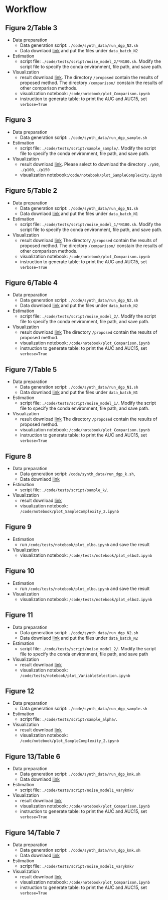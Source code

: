 # Workflow


## Figure 2/Table 3
* Data preparation
  * Data generation script: `./code/synth_data/run_dgp_N2.sh`
  * Data downlaod [link](https://drive.google.com/drive/folders/1V-UalL77ybJZ8yq7mzkb1o1EeVDLR5Mw?usp=share_link)
  and put the files under `data_batch_N2`
* Estimation 
  * script file: `./code/tests/script/noise_model_2/*N100.sh`.
  Modify the script file to specify the conda environment, file path, and save path.
* Visualization
  * result download [link](https://drive.google.com/drive/folders/1praDtxiYMUVCNnnp30SG3JE5REIVCz7d?usp=sharing). The directory `/proposed` contain the results of proposed method. The directory `/comparison/` constain the results of other comparison methods. 
  * visualization notebook: `/code/notebook/plot_Comparison.ipynb`
  * instruction to generate table:
  to print the AUC and AUC15, set `verbose=True`

## Figure 3
- Data preparation
  - Data generation script: `./code/synth_data/run_dgp_sample.sh`
- Estimation 
  - script file: `./code/tests/script/sample_sample/`.
  Modify the script file to specify the conda environment, file path, and save path.
- Visualization
  - result download [link](https://drive.google.com/drive/folders/1bWxoFzd9dAZn1x7VEulELsUIbO6cAEfk?usp=sharing). Please select to download the directory `./p50`, `./p100`, `./p150` 
  - visualization notebook:`/code/notebook/plot_SampleComplexity.ipynb`

## Figure 5/Table 2
- Data preparation
  - Data generation script: `./code/synth_data/run_dgp_N1.sh`
  - Data downlaod [link](https://drive.google.com/drive/folders/1mTZW2goCCgp7ULKmd4QIxkv95maehpSI?usp=share_link)
  and put the files under `data_batch_N1`
- Estimation 
  - script file: `./code/tests/script/noise_model_1/*N100.sh`.
  Modify the script file to specify the conda environment, file path, and save path.
- Visualization
  - result download [link](https://drive.google.com/drive/folders/1jE8L4OWDd2qURhMALCo9tjrnWQbIWP8u?usp=sharing)
  The directory `/proposed` contain the results of proposed method. The directory `/comparison/` constain the results of other comparison methods. 
  - visualization notebook: `/code/notebook/plot_Comparison.ipynb`
  - instruction to generate table:
  to print the AUC and AUC15, set `verbose=True`

## Figure 6/Table 4
- Data preparation
  - Data generation script: `./code/synth_data/run_dgp_N2.sh`
  - Data downlaod [link](https://drive.google.com/drive/folders/1V-UalL77ybJZ8yq7mzkb1o1EeVDLR5Mw?usp=share_link)
  and put the files under `data_batch_N2`
- Estimation 
  - script file: `./code/tests/script/noise_model_2/`.
  Modify the script file to specify the conda environment, file path, and save path.
- Visualization
  - result download [link](https://drive.google.com/drive/folders/1V-UalL77ybJZ8yq7mzkb1o1EeVDLR5Mw?usp=share_link)
  The directory `/proposed` contain the results of proposed method. 
  - visualization notebook: `/code/notebook/plot_Comparison.ipynb`
  - instruction to generate table:
  to print the AUC and AUC15, set `verbose=True`

## Figure 7/Table 5
- Data preparation
  - Data generation script: `./code/synth_data/run_dgp_N1.sh`
  - Data downlaod [link](https://drive.google.com/drive/folders/1mTZW2goCCgp7ULKmd4QIxkv95maehpSI?usp=share_link)
  and put the files under `data_batch_N1`
- Estimation 
  - script file: `./code/tests/script/noise_model_1/`.
  Modify the script file to specify the conda environment, file path, and save path.
- Visualization
  - result download [link](https://drive.google.com/drive/folders/1jE8L4OWDd2qURhMALCo9tjrnWQbIWP8u?usp=sharing)
  The directory `/proposed` contain the results of proposed method. 
  - visualization notebook: `/code/notebook/plot_Comparison.ipynb`
  - instruction to generate table:
  to print the AUC and AUC15, set `verbose=True`

## Figure 8
- Data preparation
  - Data generation script: `/code/synth_data/run_dgp_k.sh`,
  - Data downlaod [link](https://drive.google.com/drive/folders/151_r-ttGr2uEepZX_jkUz9F3MFl1R0Po?usp=sharing)
- Estimation 
  - script file: `./code/tests/script/sample_k/`.
- Visualization
  - result download [link](https://drive.google.com/drive/folders/1bWxoFzd9dAZn1x7VEulELsUIbO6cAEfk?usp=sharing) 
  - visualization notebook: `/code/notebook/plot_SampleComplexity_2.ipynb`
## Figure 9
- Estimation 
  - run `/code/tests/notebook/plot_elbo.ipynb` and save the result
- Visualization
  - visualization notebook: `/code/tests/notebook/plot_elbo2.ipynb`
## Figure 10
- Estimation 
  - run `/code/tests/notebook/plot_elbo.ipynb` and save the result
- Visualization
  - visualization notebook: `/code/tests/notebook/plot_elbo2.ipynb`
## Figure 11
- Data preparation
  - Data generation script: `./code/synth_data/run_dgp_N2.sh`
  - Data downlaod [link](https://drive.google.com/drive/folders/1V-UalL77ybJZ8yq7mzkb1o1EeVDLR5Mw?usp=share_link)
  and put the files under `data_batch_N2`
- Estimation 
  - script file: `./code/tests/script/noise_model_2/`.
  Modify the script file to specify the conda environment, file path, and save path
- Visualization
  - result download [link](https://drive.google.com/drive/folders/1LjQwRMvyhTJv2HB1xa3-TsCTQCPDp46H?usp=sharing)
  - visualization notebook: `/code/tests/notebook/plot_VariableSelection.ipynb`
## Figure 12
- Data preparation
  - Data generation script: `./code/synth_data/run_dgp_sample.sh`
- Estimation 
  - script file: `./code/tests/script/sample_alpha/`.
- Visualization
  - result download [link](https://drive.google.com/drive/folders/1bWxoFzd9dAZn1x7VEulELsUIbO6cAEfk?usp=sharing) 
  - visualization notebook: `/code/notebook/plot_SampleComplexity_2.ipynb`


## Figure 13/Table 6
- Data preparation
  - Data generation script: `./code/synth_data/run_dgp_kmk.sh`
  - Data downlaod [link](https://drive.google.com/drive/folders/1TYgPNnpni8UV95MzUXu-41vs2GeW-F3i?usp=share_link)
- Estimation 
  - script file: `./code/tests/script/noise_model1_varykmk/`
- Visualization
  - result download [link](https://drive.google.com/drive/folders/1ItaHAojkT2SrK2Ei2bGUU6QJ_WErvej9?usp=sharing)
  - visualization notebook: `/code/notebook/plot_Comparison.ipynb`
  - instruction to generate table: to print the AUC and AUC15, set `verbose=True`
## Figure 14/Table 7
- Data preparation
  - Data generation script: `./code/synth_data/run_dgp_kmk.sh`
  - Data downlaod [link](https://drive.google.com/drive/folders/1TYgPNnpni8UV95MzUXu-41vs2GeW-F3i?usp=share_link)
- Estimation 
  - script file: `./code/tests/script/noise_model1_varykmk/`
- Visualization
  - result download [link](https://drive.google.com/drive/folders/1ItaHAojkT2SrK2Ei2bGUU6QJ_WErvej9?usp=sharing)
  - visualization notebook: `/code/notebook/plot_Comparison.ipynb`
  - instruction to generate table: to print the AUC and AUC15, set `verbose=True`
